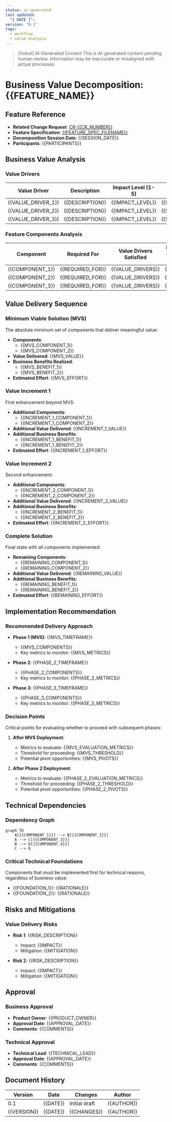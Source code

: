 ```yaml
---
status: ai-generated
last updated:
  "{ DATE }": 
version: "0.1"
tags:
  - workflow
  - value-analysis
---
```


> [!robot] AI-Generated Content
> This is AI-generated content pending human review. Information may be inaccurate or misaligned with actual processes.

# Business Value Decomposition: {{FEATURE_NAME}}

## Feature Reference
- **Related Change Request**: [CR-{{CR_NUMBER}}](../change-requests/{{CR_NUMBER}}.md)
- **Feature Specification**: [{{FEATURE_SPEC_FILENAME}}](./{{FEATURE_SPEC_FILENAME}}.md)
- **Decomposition Session Date**: {{SESSION_DATE}}
- **Participants**: {{PARTICIPANTS}}

## Business Value Analysis

### Value Drivers
| Value Driver | Description | Impact Level (1-5) | Stakeholders |
|--------------|-------------|-------------------|--------------|
| {{VALUE_DRIVER_1}} | {{DESCRIPTION}} | {{IMPACT_LEVEL}} | {{STAKEHOLDERS}} |
| {{VALUE_DRIVER_2}} | {{DESCRIPTION}} | {{IMPACT_LEVEL}} | {{STAKEHOLDERS}} |
| {{VALUE_DRIVER_3}} | {{DESCRIPTION}} | {{IMPACT_LEVEL}} | {{STAKEHOLDERS}} |

### Feature Components Analysis
| Component | Required For | Value Drivers Satisfied | Implementation Complexity (1-5) | Value/Complexity Ratio |
|-----------|-------------|--------------------------|--------------------------------|------------------------|
| {{COMPONENT_1}} | {{REQUIRED_FOR}} | {{VALUE_DRIVERS}} | {{COMPLEXITY}} | {{RATIO}} |
| {{COMPONENT_2}} | {{REQUIRED_FOR}} | {{VALUE_DRIVERS}} | {{COMPLEXITY}} | {{RATIO}} |
| {{COMPONENT_3}} | {{REQUIRED_FOR}} | {{VALUE_DRIVERS}} | {{COMPLEXITY}} | {{RATIO}} |

## Value Delivery Sequence

### Minimum Viable Solution (MVS)
The absolute minimum set of components that deliver meaningful value:

- **Components**:
  - {{MVS_COMPONENT_1}}
  - {{MVS_COMPONENT_2}}
- **Value Delivered**: {{MVS_VALUE}}
- **Business Benefits Realized**:
  - {{MVS_BENEFIT_1}}
  - {{MVS_BENEFIT_2}}
- **Estimated Effort**: {{MVS_EFFORT}}

### Value Increment 1
First enhancement beyond MVS:

- **Additional Components**:
  - {{INCREMENT_1_COMPONENT_1}}
  - {{INCREMENT_1_COMPONENT_2}}
- **Additional Value Delivered**: {{INCREMENT_1_VALUE}}
- **Additional Business Benefits**:
  - {{INCREMENT_1_BENEFIT_1}}
  - {{INCREMENT_1_BENEFIT_2}}
- **Estimated Effort**: {{INCREMENT_1_EFFORT}}

### Value Increment 2
Second enhancement:

- **Additional Components**:
  - {{INCREMENT_2_COMPONENT_1}}
  - {{INCREMENT_2_COMPONENT_2}}
- **Additional Value Delivered**: {{INCREMENT_2_VALUE}}
- **Additional Business Benefits**:
  - {{INCREMENT_2_BENEFIT_1}}
  - {{INCREMENT_2_BENEFIT_2}}
- **Estimated Effort**: {{INCREMENT_2_EFFORT}}

<!-- Add more increments as needed -->

### Complete Solution
Final state with all components implemented:

- **Remaining Components**:
  - {{REMAINING_COMPONENT_1}}
  - {{REMAINING_COMPONENT_2}}
- **Additional Value Delivered**: {{REMAINING_VALUE}}
- **Additional Business Benefits**:
  - {{REMAINING_BENEFIT_1}}
  - {{REMAINING_BENEFIT_2}}
- **Estimated Effort**: {{REMAINING_EFFORT}}

## Implementation Recommendation

### Recommended Delivery Approach
- **Phase 1 (MVS)**: {{MVS_TIMEFRAME}}
  - {{MVS_COMPONENTS}}
  - Key metrics to monitor: {{MVS_METRICS}}

- **Phase 2**: {{PHASE_2_TIMEFRAME}}
  - {{PHASE_2_COMPONENTS}}
  - Key metrics to monitor: {{PHASE_2_METRICS}}

- **Phase 3**: {{PHASE_3_TIMEFRAME}}
  - {{PHASE_3_COMPONENTS}}
  - Key metrics to monitor: {{PHASE_3_METRICS}}

### Decision Points
Critical points for evaluating whether to proceed with subsequent phases:

1. **After MVS Deployment**:
   - Metrics to evaluate: {{MVS_EVALUATION_METRICS}}
   - Threshold for proceeding: {{MVS_THRESHOLD}}
   - Potential pivot opportunities: {{MVS_PIVOTS}}

2. **After Phase 2 Deployment**:
   - Metrics to evaluate: {{PHASE_2_EVALUATION_METRICS}}
   - Threshold for proceeding: {{PHASE_2_THRESHOLD}}
   - Potential pivot opportunities: {{PHASE_2_PIVOTS}}

## Technical Dependencies

### Dependency Graph
```mermaid
graph TD
    A[{{COMPONENT_1}}] --> B[{{COMPONENT_2}}]
    A --> C[{{COMPONENT_3}}]
    B --> D[{{COMPONENT_4}}]
    C --> D
```

### Critical Technical Foundations
Components that must be implemented first for technical reasons, regardless of business value:

- {{FOUNDATION_1}}: {{RATIONALE}}
- {{FOUNDATION_2}}: {{RATIONALE}}

## Risks and Mitigations

### Value Delivery Risks
- **Risk 1**: {{RISK_DESCRIPTION}}
  - Impact: {{IMPACT}}
  - Mitigation: {{MITIGATION}}
  
- **Risk 2**: {{RISK_DESCRIPTION}}
  - Impact: {{IMPACT}}
  - Mitigation: {{MITIGATION}}

## Approval

### Business Approval
- **Product Owner**: {{PRODUCT_OWNER}}
- **Approval Date**: {{APPROVAL_DATE}}
- **Comments**: {{COMMENTS}}

### Technical Approval
- **Technical Lead**: {{TECHNICAL_LEAD}}
- **Approval Date**: {{APPROVAL_DATE}}
- **Comments**: {{COMMENTS}}

## Document History

| Version | Date | Changes | Author |
|---------|------|---------|--------|
| 0.1 | {{DATE}} | Initial draft | {{AUTHOR}} |
| {{VERSION}} | {{DATE}} | {{CHANGES}} | {{AUTHOR}} |
